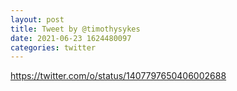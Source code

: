 ```yaml
--- 
layout: post 
title: Tweet by @timothysykes 
date: 2021-06-23 1624480097 
categories: twitter 
--- 
```

https://twitter.com/o/status/1407797650406002688